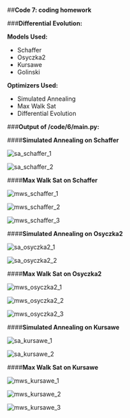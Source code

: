 ##**Code 7: coding homework**

###**Differential Evolution:**

**Models Used:**
* Schaffer
* Osyczka2 
* Kursawe
* Golinski

**Optimizers Used:**
* Simulated Annealing
* Max Walk Sat
* Differential Evolution

###**Output of /code/6/main.py:**

####**Simulated Annealing on Schaffer**

![sa_schaffer_1](imgs/sa_schaffer_1.png)

![sa_schaffer_2](imgs/sa_schaffer_2.png)


####**Max Walk Sat on Schaffer**

![mws_schaffer_1](imgs/mws_schaffer_1.png)

![mws_schaffer_2](imgs/mws_schaffer_2.png)

![mws_schaffer_3](imgs/mws_schaffer_3.png)


####**Simulated Annealing on Osyczka2**

![sa_osyczka2_1](imgs/sa_osyczka2_1.png)

![sa_osyczka2_2](imgs/sa_osyczka2_2.png)


####**Max Walk Sat on Osyczka2**

![mws_osyczka2_1](imgs/mws_osyczka2_1.png)

![mws_osyczka2_2](imgs/mws_osyczka2_2.png)

![mws_osyczka2_3](imgs/mws_osyczka2_3.png)


####**Simulated Annealing on Kursawe**

![sa_kursawe_1](imgs/sa_kursawe_1.png)

![sa_kursawe_2](imgs/sa_kursawe_2.png)


####**Max Walk Sat on Kursawe**

![mws_kursawe_1](imgs/mws_kursawe_1.png)

![mws_kursawe_2](imgs/mws_kursawe_2.png)

![mws_kursawe_3](imgs/mws_kursawe_3.png)